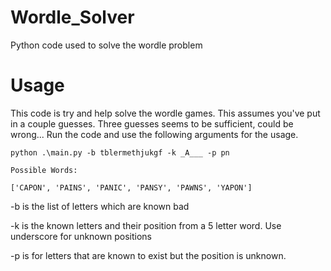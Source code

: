 # Wordle_Solver
Python code used to solve the wordle problem


# Usage
This code is try and help solve the wordle games. This assumes you've put in a couple guesses. Three guesses seems to be sufficient, could be wrong...
Run the code and use the following arguments for the usage. 
```
python .\main.py -b tblermethjukgf -k _A___ -p pn

Possible Words:

['CAPON', 'PAINS', 'PANIC', 'PANSY', 'PAWNS', 'YAPON']
```

-b is the list of letters which are known bad

-k is the known letters and their position from a 5 letter word. Use underscore for unknown positions

-p is for letters that are known to exist but the position is unknown. 


